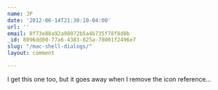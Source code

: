 ```yaml
---
name: JP
date: '2012-06-14T21:30:10-04:00'
url: ''
email: 8f73e88a92a98072b5a4b735f78f8d0b
_id: 8096dd00-77a6-4383-825a-78001f2496e7
slug: "/mac-shell-dialogs/"
layout: comment

---
```


I get this one too, but it goes away when I remove the icon reference...
